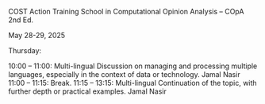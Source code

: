 COST Action Training School in Computational Opinion Analysis – COpA 2nd Ed.

May 28-29, 2025 

Thursday:

10:00 – 11:00: Multi-lingual Discussion on managing and processing multiple languages, especially in the context of data or technology. Jamal Nasir
11:00 – 11:15: Break.
11:15 – 13:15: Multi-lingual Continuation of the topic, with further depth or practical examples. Jamal Nasir
